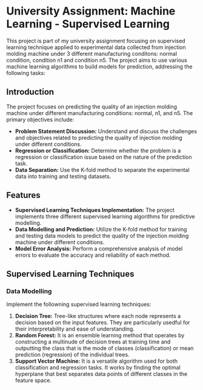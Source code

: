 # University Assignment: Machine Learning - Supervised Learning

This project is part of my university assignment focusing on supervised learning technique applied to experimental data collected from injection molding machine under 3 different manufacturing conditons: normal condition, condition n1 and condition n5. The project aims to use various machine learning algorithms to build models for prediction,  addressing the following tasks:

## Introduction

The project focuses on predicting the quality of an injection molding machine under different manufacturing conditions: normal, n1, and n5. The primary objectives include:
- **Problem Statement Discussion:** Understand and discuss the challenges and objectives related to predicting the quality of injection molding under different conditions.
- **Regression or Classification:** Determine whether the problem is a regression or classification issue based on the nature of the prediction task.
- **Data Separation:** Use the K-fold method to separate the experimental data into training and testing datasets.

## Features
- **Supervised Learning Techniques Implementation:** The project implements three different supervised learning algorithms for predictive modelling.
- **Data Modelling and Prediction:** Utilize the K-fold method for training and testing data models to predict the quality of the injection molding machine under different conditions.
- **Model Error Analysis:** Perform a comprehensive analysis of model errors to evaluate the accuracy and reliability of each method.

## Supervised Learning Techniques 
### Data Modelling
Implement the followning supervised learning techniques: 
1. **Decision Tree:** Tree-like structures where each node represents a decision based on the input features. They are particularly usedful for their interpretability and ease of understanding.
2. **Random Forest:** It is an ensemble learning method that operates by constructing a multinude of decision trees at training time and outputting the class that is the mode of classes (classification) or mean prediction (regression) of the individual trees. 
3. **Support Vector Machine:** It is a versatile algorithm used for both classification and regression tasks. It works by finding the optimal hyperplane that best separates data points of different classes in the feature space.
